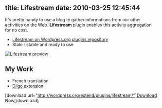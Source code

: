 title: Lifestream
date: 2010-03-25 12:45:44
---

It's pretty handy to use a blog to gather informations from our other activities on the Web. **Lifestream** plugin enables this activity aggregation for no cost.

<!--more-->

*   [Lifestream on Wordpress.org plugins repository
](http://wordpress.org/extend/plugins/lifestream/)
*   State : stable and ready to use

[![Lifestream preview](/images/2010/03/lifestream-nq8.png "Lifestream preview")](/images/2010/03/lifestream-nq8.png)

## My Work

*   French translation
*   [Diigo](http://www.diigo.com/) extension

[download url="http://wordpress.org/extend/plugins/lifestream/"]Download Now[/download]